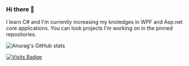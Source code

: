 ### Hi there 👋
I learn C# and I'm currently increasing my knoledges in WPF and Asp.net core applications.
You can look projects I'm working on in the pinned repositories.

![Anurag's GitHub stats](https://github-readme-stats.vercel.app/api?username=AlexRajvandary&show_icons=true&theme=radical)



[![Visits Badge](https://badges.pufler.dev/visits/puf17640/git-badges)](https://badges.pufler.dev/visits/{AlexRajvandary})
<!--
**AlexRajvandary/AlexRajvandary** is a ✨ _special_ ✨ repository because its `README.md` (this file) appears on your GitHub profile.

Here are some ideas to get you started:

- 🔭 I’m currently working on ...
- 🌱 I’m currently learning ...
- 👯 I’m looking to collaborate on ...
- 🤔 I’m looking for help with ...
- 💬 Ask me about ...
- 📫 How to reach me: ...
- 😄 Pronouns: ...
- ⚡ Fun fact: ...
-->
